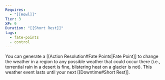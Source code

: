 ```yaml
---
Requires:
  - "[[Howl]]"
Tier: 3
XP: 9
Duration: "[[Short Rest]]"
tags:
  - fate-points
  - control
---
```

You can generate a [[Action Resolution#Fate Points|Fate Point]] to change the weather in a region to any possible weather that could occur there (i.e., torrential rain in a desert is fine, blistering heat on a glacier is not). This weather event lasts until your next [[Downtime#Short Rest]].